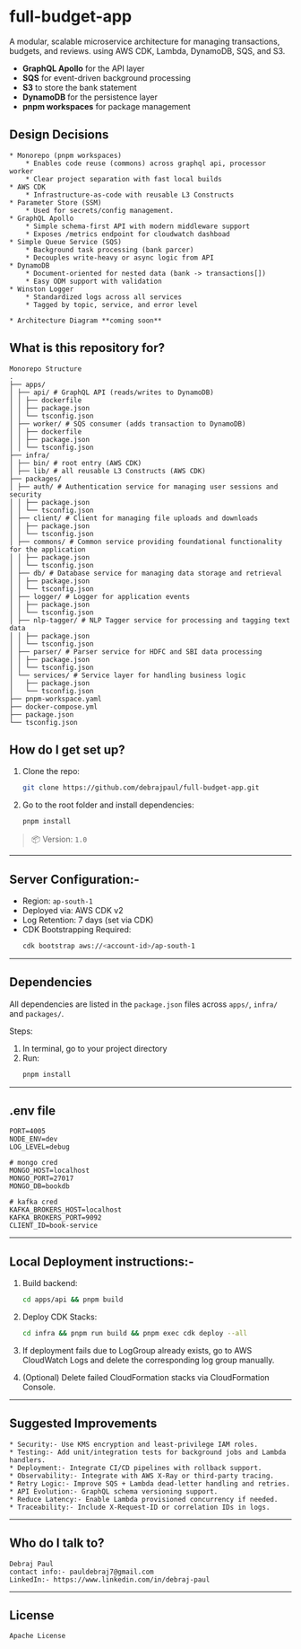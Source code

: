 # full-budget-app

A modular, scalable microservice architecture for managing transactions, budgets, and reviews. using AWS CDK, Lambda, DynamoDB, SQS, and S3.

- **GraphQL Apollo** for the API layer
- **SQS** for event-driven background processing
- **S3** to store the bank statement
- **DynamoDB** for the persistence layer
- **pnpm workspaces** for package management

## Design Decisions

    * Monorepo (pnpm workspaces)
        * Enables code reuse (commons) across graphql api, processor worker
        * Clear project separation with fast local builds
    * AWS CDK
        * Infrastructure-as-code with reusable L3 Constructs
    * Parameter Store (SSM)
        * Used for secrets/config management.
    * GraphQL Apollo
        * Simple schema-first API with modern middleware support
        * Exposes /metrics endpoint for cloudwatch dashboad
    * Simple Queue Service (SQS)
        * Background task processing (bank parcer)
        * Decouples write-heavy or async logic from API
    * DynamoDB
        * Document-oriented for nested data (bank -> transactions[])
        * Easy ODM support with validation
    * Winston Logger
        * Standardized logs across all services
        * Tagged by topic, service, and error level

    * Architecture Diagram **coming soon**

## What is this repository for?

    Monorepo Structure
    .
    ├── apps/
    │ ├── api/ # GraphQL API (reads/writes to DynamoDB)
    │ │ ├── dockerfile
    │ │ ├── package.json
    │ │ └── tsconfig.json
    │ ├── worker/ # SQS consumer (adds transaction to DynamoDB)
    │ │ ├── dockerfile
    │ │ ├── package.json
    │ │ └── tsconfig.json
    ├── infra/
    │ ├── bin/ # root entry (AWS CDK)
    │ ├── lib/ # all reusable L3 Constructs (AWS CDK)
    ├── packages/
    │ ├── auth/ # Authentication service for managing user sessions and security
    │ │ ├── package.json
    │ │ └── tsconfig.json
    │ ├── client/ # Client for managing file uploads and downloads
    │ │ ├── package.json
    │ │ └── tsconfig.json
    │ ├── commons/ # Common service providing foundational functionality for the application
    │ │ ├── package.json
    │ │ └── tsconfig.json
    │ ├── db/ # Database service for managing data storage and retrieval
    │ │ ├── package.json
    │ │ └── tsconfig.json
    │ ├── logger/ # Logger for application events
    │ │ ├── package.json
    │ │ └── tsconfig.json
    │ ├── nlp-tagger/ # NLP Tagger service for processing and tagging text data
    │ │ ├── package.json
    │ │ └── tsconfig.json
    │ ├── parser/ # Parser service for HDFC and SBI data processing
    │ │ ├── package.json
    │ │ └── tsconfig.json
    │ └── services/ # Service layer for handling business logic
    │   ├── package.json
    │   └── tsconfig.json
    ├── pnpm-workspace.yaml
    ├── docker-compose.yml
    ├── package.json
    └── tsconfig.json

## How do I get set up?

1. Clone the repo:
   ```bash
   git clone https://github.com/debrajpaul/full-budget-app.git
   ```
2. Go to the root folder and install dependencies:
   ```bash
   pnpm install
   ```

> 📦 Version: `1.0`

---

## Server Configuration:-

- Region: `ap-south-1`
- Deployed via: AWS CDK v2
- Log Retention: 7 days (set via CDK)
- CDK Bootstrapping Required:
  ```bash
  cdk bootstrap aws://<account-id>/ap-south-1
  ```

---

## Dependencies

All dependencies are listed in the `package.json` files across `apps/`, `infra/` and `packages/`.

Steps:

1. In terminal, go to your project directory
2. Run:
   ```bash
   pnpm install
   ```

---

## .env file

```
PORT=4005
NODE_ENV=dev
LOG_LEVEL=debug

# mongo cred
MONGO_HOST=localhost
MONGO_PORT=27017
MONGO_DB=bookdb

# kafka cred
KAFKA_BROKERS_HOST=localhost
KAFKA_BROKERS_PORT=9092
CLIENT_ID=book-service
```

---

## Local Deployment instructions:-

1. Build backend:

   ```bash
   cd apps/api && pnpm build
   ```

2. Deploy CDK Stacks:

   ```bash
   cd infra && pnpm run build && pnpm exec cdk deploy --all
   ```

3. If deployment fails due to LogGroup already exists, go to AWS CloudWatch Logs and delete the corresponding log group manually.

4. (Optional) Delete failed CloudFormation stacks via CloudFormation Console.

---

## Suggested Improvements

    * Security:- Use KMS encryption and least-privilege IAM roles.
    * Testing:- Add unit/integration tests for background jobs and Lambda handlers.
    * Deployment:- Integrate CI/CD pipelines with rollback support.
    * Observability:- Integrate with AWS X-Ray or third-party tracing.
    * Retry Logic:- Improve SQS + Lambda dead-letter handling and retries.
    * API Evolution:- GraphQL schema versioning support.
    * Reduce Latency:- Enable Lambda provisioned concurrency if needed.
    * Traceability:- Include X-Request-ID or correlation IDs in logs.

---

## Who do I talk to?

    Debraj Paul
    contact info:- pauldebraj7@gmail.com
    LinkedIn:- https://www.linkedin.com/in/debraj-paul

---

## License

    Apache License
